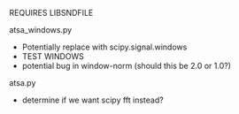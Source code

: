 REQUIRES LIBSNDFILE

atsa_windows.py
* Potentially replace with scipy.signal.windows
* TEST WINDOWS
* potential bug in window-norm (should this be 2.0 or 1.0?)

atsa.py
* determine if we want scipy fft instead?

